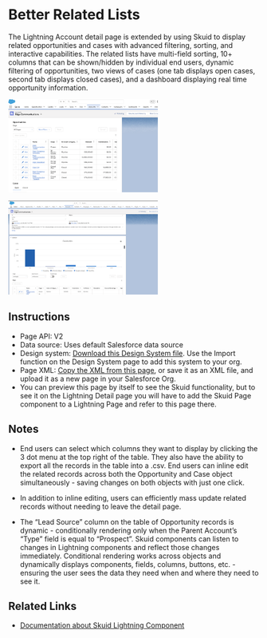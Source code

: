 # Better Related Lists

The Lightning Account detail page is extended by using Skuid to display related opportunities and cases with advanced filtering, sorting, and interactive capabilities. The related lists have multi-field sorting, 10+ columns that can be shown/hidden by individual end users, dynamic filtering of opportunities, two views of cases (one tab displays open cases, second tab displays closed cases), and a dashboard displaying real time opportunity information.

<img src="OppList.png" width="300"></img>

<img src="OppDashboard.png" width="300"></img>


## Instructions
- Page API:  V2
- Data source: Uses default Salesforce data source
- Design system: [Download this Design System file](Skuid_Appetizer.designsystem).  Use the Import function on the Design System page to add this system to your org. 
- Page XML:  [Copy the XML from this page](FilteredLists.xml), or save it as an XML file, and upload it as a new page in your Salesforce Org.  
- You can preview this page by itself to see the Skuid functionality,  but to see it on the Lightning Detail page you will have to add the Skuid Page component to a Lightning Page  and refer to this page there. 

## Notes

- End users can select which columns they want to display by clicking the 3 dot menu at the top right of the table. They also have the ability to export all the records in the table into a .csv. End users can inline edit the related records across both the Opportunity and Case object simultaneously - saving changes on both objects with just one click.

- In addition to inline editing, users can efficiently mass update related records without needing to leave the detail page.

- The “Lead Source” column on the table of Opportunity records is dynamic - conditionally rendering only when the Parent Account’s “Type” field is equal to “Prospect”. Skuid components can listen to changes in Lightning components and reflect those changes immediately. Conditional rendering works across objects and dynamically displays components, fields, columns, buttons, etc. - ensuring the user sees the data they need when and where they need to see it.

## Related Links
- [Documentation about Skuid Lightning Component](https://docs.skuid.com/latest/v2/en/skuid/deploy/salesforce/lightning/#the-skuid-page-lightning-component)

